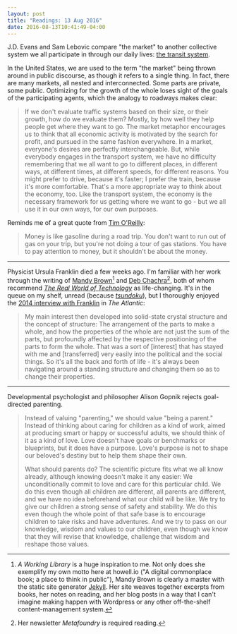 ```yaml
---
layout: post
title: "Readings: 13 Aug 2016"
date: 2016-08-13T10:41:49-04:00
---
```


J.D. Evans and Sam Lebovic compare "the market" to another collective system we all participate in through our daily lives: [the transit system](https://www.instapaper.com/read/759772732 "This Is Not a Market").

In the United States, we are used to the term "the market" being thrown around in public discourse, as though it refers to a single thing. In fact, there are many markets, all nested and interconnected. Some parts are private, some public. Optimizing for the growth of the whole loses sight of the goals of the participating agents, which the analogy to roadways makes clear:

> If we don't evaluate traffic systems based on their size, or their growth, how do we evaluate them? Mostly, by how well they help people get where they want to go. The market metaphor encourages us to think that all economic activity is motivated by the search for profit, and pursued in the same fashion everywhere. In a market, everyone's desires are perfectly interchangeable. But, while everybody engages in the transport system, we have no difficulty remembering that we all want to go to different places, in different ways, at different times, at different speeds, for different reasons. You might prefer to drive, because it's faster; I prefer the train, because it's more comfortable. That's a more appropriate way to think about the economy, too. Like the transport system, the economy is the necessary framework for us getting where we want to go - but we all use it in our own ways, for our own purposes.

Reminds me of a great quote from [Tim O'Reilly](http://www.inc.com/magazine/20100501/the-oracle-of-silicon-valley.html "The Oracle of Silicon Valley"):

> Money is like gasoline during a road trip. You don't want to run out of gas on your trip, but you're not doing a tour of gas stations. You have to pay attention to money, but it shouldn't be about the money.

----

Physicist Ursula Franklin died a few weeks ago. I'm familiar with her work through the writing of [Mandy Brown](http://aworkinglibrary.com/reading/real-world-of-technology/ "A Working Library - The Real World of Technology")[^1] and [Deb Chachra](https://tinyletter.com/metafoundry/letters/metafoundry-9-resonant-transformers)[^2], both of whom recommend [_The Real World of Technology_](https://www.amazon.com/dp/088784636X "The Real World of Technology") as life-changing. It's in the queue on my shelf, unread (because [_tsundoku_](in%20the%20queue)), but I thoroughly enjoyed the [2014 interview with Franklin](http://www.theatlantic.com/technology/archive/2014/03/amazing-structure-a-conversation-with-ursula-franklin/284349/ "Amazing Structure: A Conversation with Ursula Franklin") in _The Atlantic_:

> My main interest then developed into solid-state crystal structure and the concept of structure: The arrangement of the parts to make a whole, and how the properties of the whole are not just the sum of the parts, but profoundly affected by the respective positioning of the parts to form the whole. That was a sort of [interest] that has stayed with me and [transferred] very easily into the political and the social things. So it's all the back and forth of life - it's always been navigating around a standing structure and changing them so as to change their properties.

----

Developmental psychologist and philosopher Alison Gopnik rejects goal-directed parenting.

> Instead of valuing "parenting," we should value "being a parent." Instead of thinking about caring for children as a kind of work, aimed at producing smart or happy or successful adults, we should think of it as a kind of love. Love doesn't have goals or benchmarks or blueprints, but it does have a purpose. Love's purpose is not to shape our beloved's destiny but to help them shape their own.
>
> What should parents do? The scientific picture fits what we all know already, although knowing doesn't make it any easier: We unconditionally commit to love and care for this particular child. We do this even though all children are different, all parents are different, and we have no idea beforehand what our child will be like. We try to give our children a strong sense of safety and stability. We do this even though the whole point of that safe base is to encourage children to take risks and have adventures. And we try to pass on our knowledge, wisdom and values to our children, even though we know that they will revise that knowledge, challenge that wisdom and reshape those values.

[^1]:	_A Working Library_ is a huge inspiration to me.  Not only does she exemplify my own motto here at howell.io ("A digital commonplace book; a place to think in public"), Mandy Brown is clearly a master with the static site generator [Jekyll](http://jekyllrb.com "Jekyll"). Her site weaves together excerpts from books, her notes on reading, and her blog posts in a way that I can't imagine making happen with Wordpress or any other off-the-shelf content-management system.

[^2]:	Her newsletter _Metafoundry_ is required reading.
